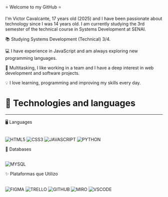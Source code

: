   ⭐ Welcome to my GitHub ⭐

I'm Victor Cavalcante, 17 years old (2025) and I have been passionate about technology since I was 14 years old. I am currently studying the 3rd semester of the technical course in Systems Development at SENAI.

📚 Studying Systems Development (Technical) 3/4.

💻 I have experience in JavaScript and am always exploring new programming languages.

🤹 Multitasking, I like working in a team and I have a deep interest in web development and software projects.

💡 I love learning, programming and improving my skills every day.



 # **🚀 Technologies and languages**
_____________________________________________________________________________________________________________________________________________________________________
🖥 Languages
<div style="display: inline_block"><br/>
  <img align="center" alt="HTML5"  src="https://img.shields.io/badge/HTML5-E34F26?style=for-the-badge&logo=html5&logoColor=white"/>
  <img align="center" alt="CSS3"   src="https://img.shields.io/badge/CSS3-1572B6?style=for-the-badge&logo=css3&logoColor=white" />
  <img align="center" alt="JAVASCRIPT" src="https://img.shields.io/badge/JavaScript-F7DF1E?style=for-the-badge&logo=javascript&logoColor=black" />
  <img align="center" alt="PYTHON" src="https://img.shields.io/badge/Python-3776AB?style=for-the-badge&logo=python&logoColor=white" />
</div>


💾 Databases
<div style="display: inline_block"><br/>
  <img align="center" alt="MYSQL"  src="https://img.shields.io/badge/MySQL-005C84?style=for-the-badge&logo=mysql&logoColor=white"/>
</div>

✨ Plataformas que Utilizo
<div style="display: inline_block"><br/>
  <img align="center" alt="FIGMA"  src="https://img.shields.io/badge/Figma-F24E1E?style=for-the-badge&logo=figma&logoColor=white"/>
  <img align="center" alt="TRELLO"  src="https://img.shields.io/badge/Trello-0052CC?style=for-the-badge&logo=trello&logoColor=white"/>
  <img align="center" alt="GITHUB" src="https://img.shields.io/badge/GitHub-100000?style=for-the-badge&logo=github&logoColor=white"/>
  <img align="center" alt="MIRO" src="https://img.shields.io/badge/Miro-050038?style=for-the-badge&logo=Miro&logoColor=white"/>
  <img align="center" alt="VSCODE" src="https://img.shields.io/badge/Visual_Studio_Code-0078D4?style=for-the-badge&logo=visual%20studio%20code&logoColor=white"/>
</div>

